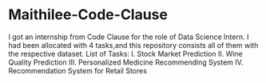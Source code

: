 # Maithilee-Code-Clause
I got an internship from Code Clause for the role of Data Science Intern. I had been allocated with 4 tasks,and this repository consists all of them with the respective dataset.
List of Tasks:
I. Stock Market Prediction
II. Wine Quality Prediction
III. Personalized Medicine Recommending System
IV. Recommendation System for Retail Stores

